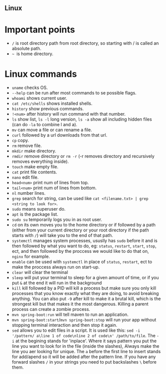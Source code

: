 ## Linux

# Important points
- `/` is root directory path from root directory, so starting with / is called an absolute path.
- `~ `is home directory.

# Linux commands
- `uname` checks OS.
- `--help` can be run after most commands to se possible flags.
- `whoami` shows current user.
- `cat /etc/shells` shows installed shells.
- `history` show previous commands.
- `!<num>` after history will run command with that number.
- `ls` show list, `ls -l` long version, `ls -a` show all including hidden files (can do `-la` to combine l and a).
- `mv` can move a file or can rename a file.
- `curl` followed by a url downloads from that url.
- `cp` copy.
- `rm` remove file.
- `mkdir` make directory.
- `rmdir` remove directory or `rm -r` (-r removes directory and recursively removes everything inside).
- `touch` make empty file.
- `cat` print file contents.
- `nano` edit file.
- `head<num>` print num of lines from top.
- `tail<num>` print num of lines from bottom.
- `nl` number lines.
- `grep` search for string, can be used like `cat <filename.txt> | grep <string to look for>`.
- `sudo` means superuser do.
- `apt` is the package list.
- `sudo su` temporarily logs you in as root user.
- `cd` on its own moves you to the home directory or if followed by a path (either from your current directory or your root directory if the path starts with `/`) will take you to the end of that path.
- `systemctl` manages system processes, ususlly has `sudo` before it and is then followed by what you want to do, eg: `status`, `restart`, `start`, `stop`, ect, and then followed by the proccess we would like to do that on, `nginx` for example.
- `enable` can be used with `systemctl` in place of `status`, `restart`, ect to make the proccess always run on start-up.
- `clear` will clear the terminal
- `sleep` will put your terminal to sleep for a given amount of time, or if you put `&` at the end it will run in the background
- `kill` kill followed by a PID will kill a process but make sure you only kill processes that you know exactly what they are doing, to avoid breaking anything. You can also put `-9` after kill to make it a brutal kill, which is the strongest kill but that makes it the most dangerous. Killing a parent process can create a zombie process.
- `mvn spring-boot:run` will tell maven to run an application.
- `mvn spring-boot:start`/`mvn spring-boot:stop` will run your app without stopping terminal interaction and then stop it again.
- `sed` allows you to edit files in a script. It is used like this: `sed -i '/pattern/ a\line 1 of code\nline 2 of code\n' /path/to/file`. The `-i` at the begining stands for 'inplace'. Where it says pattern you put the line you want to look for in the file (inside the slashes), Always make the line you aer looking for unique. The `a` before the first line to insert stands for add/apend so it will be added after the pattern line. If you have any forward slashes `/` in your strings you need to put backslashes `\` before them.